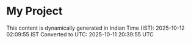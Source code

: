 # My Project

This content is dynamically generated in Indian Time (IST): 2025-10-12 02:09:55 IST
Converted to UTC: 2025-10-11 20:39:55 UTC
